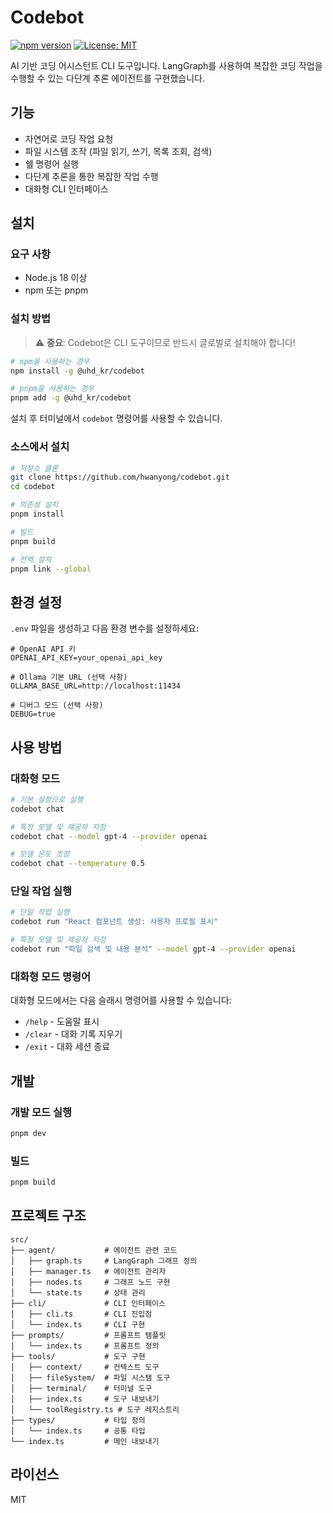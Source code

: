 # Codebot

[![npm version](https://badge.fury.io/js/@uhd_kr%2Fcodebot.svg?v=1.4.5)](https://www.npmjs.com/package/@uhd_kr%2Fcodebot)
[![License: MIT](https://img.shields.io/badge/License-MIT-yellow.svg)](https://opensource.org/licenses/MIT)

AI 기반 코딩 어시스턴트 CLI 도구입니다. LangGraph를 사용하여 복잡한 코딩 작업을 수행할 수 있는 다단계 추론 에이전트를 구현했습니다.

## 기능

- 자연어로 코딩 작업 요청
- 파일 시스템 조작 (파일 읽기, 쓰기, 목록 조회, 검색)
- 쉘 명령어 실행
- 다단계 추론을 통한 복잡한 작업 수행
- 대화형 CLI 인터페이스

## 설치

### 요구 사항

- Node.js 18 이상
- npm 또는 pnpm

### 설치 방법

> ⚠️ **중요**: Codebot은 CLI 도구이므로 반드시 글로벌로 설치해야 합니다!

```bash
# npm을 사용하는 경우
npm install -g @uhd_kr/codebot

# pnpm을 사용하는 경우
pnpm add -g @uhd_kr/codebot
```

설치 후 터미널에서 `codebot` 명령어를 사용할 수 있습니다.

### 소스에서 설치

```bash
# 저장소 클론
git clone https://github.com/hwanyong/codebot.git
cd codebot

# 의존성 설치
pnpm install

# 빌드
pnpm build

# 전역 설치
pnpm link --global
```

## 환경 설정

`.env` 파일을 생성하고 다음 환경 변수를 설정하세요:

```
# OpenAI API 키
OPENAI_API_KEY=your_openai_api_key

# Ollama 기본 URL (선택 사항)
OLLAMA_BASE_URL=http://localhost:11434

# 디버그 모드 (선택 사항)
DEBUG=true
```

## 사용 방법

### 대화형 모드

```bash
# 기본 설정으로 실행
codebot chat

# 특정 모델 및 제공자 지정
codebot chat --model gpt-4 --provider openai

# 모델 온도 조정
codebot chat --temperature 0.5
```

### 단일 작업 실행

```bash
# 단일 작업 실행
codebot run "React 컴포넌트 생성: 사용자 프로필 표시"

# 특정 모델 및 제공자 지정
codebot run "파일 검색 및 내용 분석" --model gpt-4 --provider openai
```

### 대화형 모드 명령어

대화형 모드에서는 다음 슬래시 명령어를 사용할 수 있습니다:

- `/help` - 도움말 표시
- `/clear` - 대화 기록 지우기
- `/exit` - 대화 세션 종료

## 개발

### 개발 모드 실행

```bash
pnpm dev
```

### 빌드

```bash
pnpm build
```

## 프로젝트 구조

```
src/
├── agent/           # 에이전트 관련 코드
│   ├── graph.ts     # LangGraph 그래프 정의
│   ├── manager.ts   # 에이전트 관리자
│   ├── nodes.ts     # 그래프 노드 구현
│   └── state.ts     # 상태 관리
├── cli/             # CLI 인터페이스
│   ├── cli.ts       # CLI 진입점
│   └── index.ts     # CLI 구현
├── prompts/         # 프롬프트 템플릿
│   └── index.ts     # 프롬프트 정의
├── tools/           # 도구 구현
│   ├── context/     # 컨텍스트 도구
│   ├── fileSystem/  # 파일 시스템 도구
│   ├── terminal/    # 터미널 도구
│   ├── index.ts     # 도구 내보내기
│   └── toolRegistry.ts # 도구 레지스트리
├── types/           # 타입 정의
│   └── index.ts     # 공통 타입
└── index.ts         # 메인 내보내기
```

## 라이선스

MIT